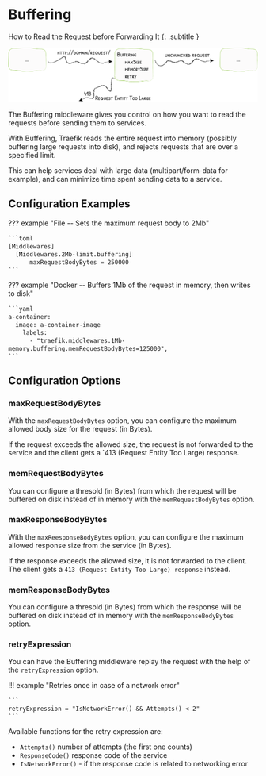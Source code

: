 # Buffering

How to Read the Request before Forwarding It
{: .subtitle }

![Buffering](../../img/middleware/buffering.png)

The Buffering middleware gives you control on how you want to read the requests before sending them to services.

With Buffering, Traefik reads the entire request into memory (possibly buffering large requests into disk), and rejects requests that are over a specified limit.

This can help services deal with large data (multipart/form-data for example), and can minimize time spent sending data to a service.

## Configuration Examples

??? example "File -- Sets the maximum request body to 2Mb"
    
    ```toml
    [Middlewares]
      [Middlewares.2Mb-limit.buffering]
          maxRequestBodyBytes = 250000
    ``` 

??? example "Docker -- Buffers 1Mb of the request in memory, then writes to disk"

    ```yaml
    a-container:
      image: a-container-image 
        labels:
          - "traefik.middlewares.1Mb-memory.buffering.memRequestBodyBytes=125000",
    ```

## Configuration Options

### maxRequestBodyBytes

With the `maxRequestBodyBytes` option, you can configure the maximum allowed body size for the request (in Bytes).

If the request exceeds the allowed size, the request is not forwarded to the service and the client gets a `413 (Request Entity Too Large) response.

### memRequestBodyBytes

You can configure a thresold (in Bytes) from which the request will be buffered on disk instead of in memory with the `memRequestBodyBytes` option. 

### maxResponseBodyBytes

With the `maxReesponseBodyBytes` option, you can configure the maximum allowed response size from the service (in Bytes).

If the response exceeds the allowed size, it is not forwarded to the client. The client gets a `413 (Request Entity Too Large) response` instead.

### memResponseBodyBytes

You can configure a thresold (in Bytes) from which the response will be buffered on disk instead of in memory with the `memResponseBodyBytes` option. 

### retryExpression

You can have the Buffering middleware replay the request with the help of the `retryExpression` option.

!!! example "Retries once in case of a network error"
    
    ```
    retryExpression = "IsNetworkError() && Attempts() < 2"
    ```
    
Available functions for the retry expression are:

   - `Attempts()` number of attempts (the first one counts)
   - `ResponseCode()` response code of the service
   - `IsNetworkError()` - if the response code is related to networking error 

